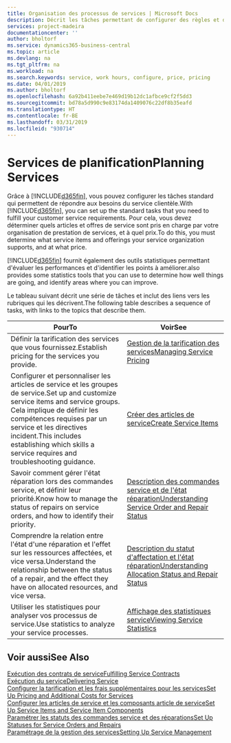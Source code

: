 ```yaml
---
title: Organisation des processus de services | Microsoft Docs
description: Décrit les tâches permettant de configurer des règles et des valeurs pour définir vos stratégies de services et vos processus de vente.
services: project-madeira
documentationcenter: ''
author: bholtorf
ms.service: dynamics365-business-central
ms.topic: article
ms.devlang: na
ms.tgt_pltfrm: na
ms.workload: na
ms.search.keywords: service, work hours, configure, price, pricing
ms.date: 04/01/2019
ms.author: bholtorf
ms.openlocfilehash: 6a92b411eebe7e469d19b12dc1afbce9cf2f5dd3
ms.sourcegitcommit: bd78a5d990c9e83174da1409076c22df8b35eafd
ms.translationtype: HT
ms.contentlocale: fr-BE
ms.lasthandoff: 03/31/2019
ms.locfileid: "930714"
---
```

# <a name="planning-services"></a><span data-ttu-id="58688-103">Services de planification</span><span class="sxs-lookup"><span data-stu-id="58688-103">Planning Services</span></span>
<span data-ttu-id="58688-104">Grâce à [!INCLUDE[d365fin](includes/d365fin_md.md)], vous pouvez configurer les tâches standard qui permettent de répondre aux besoins du service clientèle.</span><span class="sxs-lookup"><span data-stu-id="58688-104">With [!INCLUDE[d365fin](includes/d365fin_md.md)], you can set up the standard tasks that you need to fulfill your customer service requirements.</span></span> <span data-ttu-id="58688-105">Pour cela, vous devez déterminer quels articles et offres de service sont pris en charge par votre organisation de prestation de services, et à quel prix.</span><span class="sxs-lookup"><span data-stu-id="58688-105">To do this, you must determine what service items and offerings your service organization supports, and at what price.</span></span>   

[!INCLUDE[d365fin](includes/d365fin_md.md)] <span data-ttu-id="58688-106">fournit également des outils statistiques permettant d'évaluer les performances et d'identifier les points à améliorer.</span><span class="sxs-lookup"><span data-stu-id="58688-106">also provides some statistics tools that you can use to determine how well things are going, and identify areas where you can improve.</span></span>
  
<span data-ttu-id="58688-107">Le tableau suivant décrit une série de tâches et inclut des liens vers les rubriques qui les décrivent.</span><span class="sxs-lookup"><span data-stu-id="58688-107">The following table describes a sequence of tasks, with links to the topics that describe them.</span></span>   
  
|<span data-ttu-id="58688-108">**Pour**</span><span class="sxs-lookup"><span data-stu-id="58688-108">**To**</span></span>|<span data-ttu-id="58688-109">**Voir**</span><span class="sxs-lookup"><span data-stu-id="58688-109">**See**</span></span>|  
|------------|-------------|  
|<span data-ttu-id="58688-110">Définir la tarification des services que vous fournissez.</span><span class="sxs-lookup"><span data-stu-id="58688-110">Establish pricing for the services you provide.</span></span>|[<span data-ttu-id="58688-111">Gestion de la tarification des services</span><span class="sxs-lookup"><span data-stu-id="58688-111">Managing Service Pricing</span></span>](service-service-price-management.md)|
|<span data-ttu-id="58688-112">Configurer et personnaliser les articles de service et les groupes de service.</span><span class="sxs-lookup"><span data-stu-id="58688-112">Set up and customize service items and service groups.</span></span> <span data-ttu-id="58688-113">Cela implique de définir les compétences requises par un service et les directives incident.</span><span class="sxs-lookup"><span data-stu-id="58688-113">This includes establishing which skills a service requires and troubleshooting guidance.</span></span>| [<span data-ttu-id="58688-114">Créer des articles de service</span><span class="sxs-lookup"><span data-stu-id="58688-114">Create Service Items</span></span>](service-how-to-create-service-items.md)|  
|<span data-ttu-id="58688-115">Savoir comment gérer l'état réparation lors des commandes service, et définir leur priorité.</span><span class="sxs-lookup"><span data-stu-id="58688-115">Know how to manage the status of repairs on service orders, and how to identify their priority.</span></span>|[<span data-ttu-id="58688-116">Description des commandes service et de l'état réparation</span><span class="sxs-lookup"><span data-stu-id="58688-116">Understanding Service Order and Repair Status</span></span>](service-service-order-status-and-repair-status.md)|  
|<span data-ttu-id="58688-117">Comprendre la relation entre l'état d'une réparation et l'effet sur les ressources affectées, et vice versa.</span><span class="sxs-lookup"><span data-stu-id="58688-117">Understand the relationship between the status of a repair, and the effect they have on allocated resources, and vice versa.</span></span>|[<span data-ttu-id="58688-118">Description du statut d'affectation et l'état réparation</span><span class="sxs-lookup"><span data-stu-id="58688-118">Understanding Allocation Status and Repair Status</span></span>](service-allocation-status-and-repair-status.md)|  
|<span data-ttu-id="58688-119">Utiliser les statistiques pour analyser vos processus de service.</span><span class="sxs-lookup"><span data-stu-id="58688-119">Use statistics to analyze your service processes.</span></span> | [<span data-ttu-id="58688-120">Affichage des statistiques service</span><span class="sxs-lookup"><span data-stu-id="58688-120">Viewing Service Statistics</span></span>](service-service-statistics.md) |

## <a name="see-also"></a><span data-ttu-id="58688-121">Voir aussi</span><span class="sxs-lookup"><span data-stu-id="58688-121">See Also</span></span>
[<span data-ttu-id="58688-122">Exécution des contrats de service</span><span class="sxs-lookup"><span data-stu-id="58688-122">Fulfilling Service Contracts</span></span>](service-fulfill-service-contracts.md)  
[<span data-ttu-id="58688-123">Exécution du service</span><span class="sxs-lookup"><span data-stu-id="58688-123">Delivering Service</span></span>](service-deliver-service.md)  
[<span data-ttu-id="58688-124">Configurer la tarification et les frais supplémentaires pour les services</span><span class="sxs-lookup"><span data-stu-id="58688-124">Set Up Pricing and Additional Costs for Services</span></span>](service-how-setup-service-costs-pricing.md)  
[<span data-ttu-id="58688-125">Configurer les articles de service et les composants article de service</span><span class="sxs-lookup"><span data-stu-id="58688-125">Set Up Service Items and Service Item Components</span></span>](service-how-setup-service-items.md)  
[<span data-ttu-id="58688-126">Paramétrer les statuts des commandes service et des réparations</span><span class="sxs-lookup"><span data-stu-id="58688-126">Set Up Statuses for Service Orders and Repairs</span></span>](service-order-repair-status.md)  
[<span data-ttu-id="58688-127">Paramétrage de la gestion des services</span><span class="sxs-lookup"><span data-stu-id="58688-127">Setting Up Service Management</span></span>](service-setup-service.md)  
